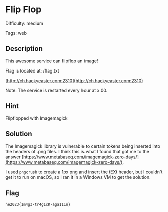 Flip Flop
=============

Difficulty: medium

Tags: web

Description
-------------
This awesome service can flipflop an image!

Flag is located at: /flag.txt

[http://ch.hackyeaster.com:2310](http://ch.hackyeaster.com:2310)

Note: The service is restarted every hour at x:00.


Hint
-------------
Flipflopped with Imagemagick


Solution
-------------
The Imagemagick library is vulnerable to certain tokens being inserted into the headers of .png files.
I think this is what I found that got me to the answer [https://www.metabaseq.com/imagemagick-zero-days/](https://www.metabaseq.com/imagemagick-zero-days/).

I used `pngcrush` to create a 1px png and insert the tEXt header, but I couldn't get it to run on macOS, so I ran it in a Windows VM to get the solution.


Flag
-------------
`he2023{1m4g3-tr4g1cK-aga111n}`